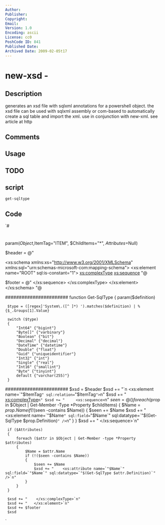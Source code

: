 ```yaml
---
Author: 
Publisher: 
Copyright: 
Email: 
Version: 1.0
Encoding: ascii
License: cc0
PoshCode ID: 841
Published Date: 
Archived Date: 2009-02-05t17
---
```


# new-xsd - 

## Description

generates an xsd file with sqlxml annotations for a powershell object. the xsd file can be used with sqlxml assembly or com-based to automatically create a sql table and import the xml. use in conjunction with new-xml. see article at http

## Comments



## Usage



## TODO



## script

`get-sqltype`

## Code

`#
 #
 param($Object,$ItemTag="ITEM", $ChildItems="*", $Attributes=$Null)
 
 $header =  @"
 <?xml version="1.0" ?>
 <xs:schema xmlns:xs="http://www.w3.org/2001/XMLSchema" xmlns:sql="urn:schemas-microsoft-com:mapping-schema">
 <xs:element name="ROOT" sql:is-constant="1">
 <xs:complexType>
 <xs:sequence>
 "@
 
 $footer  = @"
 </xs:sequence>
 </xs:complexType>
 </xs:element>
 </xs:schema>
 "@
 
 #######################
 function Get-SqlType
 {
     param($definition)
 
     $type = ([regex]'System\.([^ ]*) ').matches($definition) | %{$_.Groups[1].Value}
 
     switch ($type)
     {
         "Int64" {"bigint"}
         "Byte[]" {"varbinary"}
         "Boolean" {"bit"}
         "Decimal" {"decimal"}
         "DateTime" {"datetime"}
         "Double" {"float"}
         "Guid" {"uniqueidentifier"}
         "Int32" {"int"}
         "Single" {"real"}
         "Int16" {"smallint"}
         "Byte" {"tinyint"}
         default {"varchar(255)"}
     }
     
 
 #######################
     $xsd = $header
     $xsd += "`n   <xs:element name=`"$ItemTag`" sql:relation=`"$ItemTag`">`n"
     $xsd += "    <xs:complexType>`n"
     $xsd += "     <xs:sequence>`n"
     $seen = @()
     foreach ($prop in $Object | Get-Member -Type *Property $childItems)
     {
         $Name = $prop.Name
         if (!($seen -contains $Name))
         {
             $seen += $Name
             $xsd += "    <xs:element name=`"$Name`" sql:field=`"$Name`" sql:datatype=`"$(Get-SqlType $prop.Definition)`" />`n"
         }
     }
     $xsd += "    </xs:sequence>`n"
  
     if ($Attributes)
     {
         foreach ($attr in $Object | Get-Member -type *Property $attributes)
         {
             $Name = $attr.Name
             if (!($seen -contains $Name))
             {
                 $seen += $Name
                 $xsd += "    <xs:attribute name=`"$Name`" sql:field=`"$Name`" sql:datatype=`"$(Get-SqlType $attr.Definition)`" />`n"
             }
         }
     }
 
     $xsd += "    </xs:complexType>`n"
     $xsd += "   </xs:element>`n"
     $xsd += $footer
     $xsd
`

